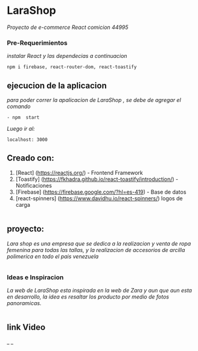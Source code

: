 # LaraShop
_Proyecto de e-commerce React comicion 44995_

### Pre-Requerimientos
_instalar React y las dependecias a continuacion_

```
npm i firebase, react-router-dom, react-toastify
```

## ejecucion de la aplicacion
_para poder correr la apalicacion de LaraShop , se debe de agregar el comando_
```
- npm  start
```
_Luego ir al:_
```
localhost: 3000
```
## Creado con:

1. [React] (https://reactjs.org/) - Frontend Framework
2. [Toastify] (https://fkhadra.github.io/react-toastify/introduction/) - Notificaciones
3. [Firebase] (https://firebase.google.com/?hl=es-419) - Base de datos
4. [react-spinners] (https://www.davidhu.io/react-spinners/) logos de carga
```

```
## proyecto:

_Lara shop es una empresa que se dedica a la realizacion y venta de ropa femenina para todas las tallas, y la realizacion de accesorios de arcilla polimerica en todo el pais venezuela_
```
```
### Ideas e Inspiracion
_La web de LaraShop esta inspirada en la web de Zara y aun que aun esta en desarrollo, la idea es resaltar los producto por medio de fotos panoramicas._
```
```
## link Video 

_ _